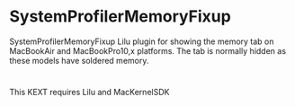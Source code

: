 # SystemProfilerMemoryFixup
SystemProfilerMemoryFixup  Lilu plugin for showing the memory tab on MacBookAir and MacBookPro10,x platforms. The tab is normally hidden as these models have soldered memory.

#
This KEXT requires Lilu and MacKernelSDK
#
